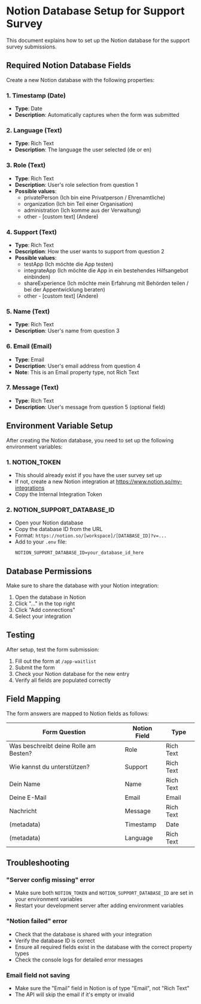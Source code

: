 # Notion Database Setup for Support Survey

This document explains how to set up the Notion database for the support survey submissions.

## Required Notion Database Fields

Create a new Notion database with the following properties:

### 1. **Timestamp** (Date)
- **Type**: Date
- **Description**: Automatically captures when the form was submitted

### 2. **Language** (Text)
- **Type**: Rich Text
- **Description**: The language the user selected (de or en)

### 3. **Role** (Text)
- **Type**: Rich Text
- **Description**: User's role selection from question 1
- **Possible values**:
  - privatePerson (Ich bin eine Privatperson / Ehrenamtliche)
  - organization (Ich bin Teil einer Organisation)
  - administration (Ich komme aus der Verwaltung)
  - other - [custom text] (Andere)

### 4. **Support** (Text)
- **Type**: Rich Text
- **Description**: How the user wants to support from question 2
- **Possible values**:
  - testApp (Ich möchte die App testen)
  - integrateApp (Ich möchte die App in ein bestehendes Hilfsangebot einbinden)
  - shareExperience (Ich möchte mein Erfahrung mit Behörden teilen / bei der Appentwicklung beraten)
  - other - [custom text] (Andere)

### 5. **Name** (Text)
- **Type**: Rich Text
- **Description**: User's name from question 3

### 6. **Email** (Email)
- **Type**: Email
- **Description**: User's email address from question 4
- **Note**: This is an Email property type, not Rich Text

### 7. **Message** (Text)
- **Type**: Rich Text
- **Description**: User's message from question 5 (optional field)

## Environment Variable Setup

After creating the Notion database, you need to set up the following environment variables:

### 1. **NOTION_TOKEN**
- This should already exist if you have the user survey set up
- If not, create a new Notion integration at https://www.notion.so/my-integrations
- Copy the Internal Integration Token

### 2. **NOTION_SUPPORT_DATABASE_ID**
- Open your Notion database
- Copy the database ID from the URL
- Format: `https://notion.so/[workspace]/[DATABASE_ID]?v=...`
- Add to your `.env` file:
  ```
  NOTION_SUPPORT_DATABASE_ID=your_database_id_here
  ```

## Database Permissions

Make sure to share the database with your Notion integration:
1. Open the database in Notion
2. Click "..." in the top right
3. Click "Add connections"
4. Select your integration

## Testing

After setup, test the form submission:
1. Fill out the form at `/app-waitlist`
2. Submit the form
3. Check your Notion database for the new entry
4. Verify all fields are populated correctly

## Field Mapping

The form answers are mapped to Notion fields as follows:

| Form Question | Notion Field | Type |
|--------------|-------------|------|
| Was beschreibt deine Rolle am Besten? | Role | Rich Text |
| Wie kannst du unterstützen? | Support | Rich Text |
| Dein Name | Name | Rich Text |
| Deine E-Mail | Email | Email |
| Nachricht | Message | Rich Text |
| (metadata) | Timestamp | Date |
| (metadata) | Language | Rich Text |

## Troubleshooting

### "Server config missing" error
- Make sure both `NOTION_TOKEN` and `NOTION_SUPPORT_DATABASE_ID` are set in your environment variables
- Restart your development server after adding environment variables

### "Notion failed" error
- Check that the database is shared with your integration
- Verify the database ID is correct
- Ensure all required fields exist in the database with the correct property types
- Check the console logs for detailed error messages

### Email field not saving
- Make sure the "Email" field in Notion is of type "Email", not "Rich Text"
- The API will skip the email if it's empty or invalid
